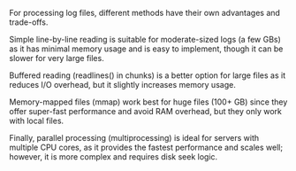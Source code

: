 For processing log files, different methods have their own advantages and trade-offs. 

Simple line-by-line reading is suitable for moderate-sized logs (a few GBs) as it has minimal memory usage and is easy to implement, though it can be slower for very large files. 

Buffered reading (readlines() in chunks) is a better option for large files as it reduces I/O overhead, but it slightly increases memory usage. 

Memory-mapped files (mmap) work best for huge files (100+ GB) since they offer super-fast performance and avoid RAM overhead, but they only work with local files. 

Finally, parallel processing (multiprocessing) is ideal for servers with multiple CPU cores, as it provides the fastest performance and scales well; however, it is more complex and requires disk seek logic.
